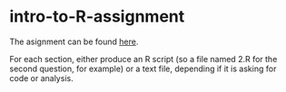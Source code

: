 # intro-to-R-assignment

The asignment can be found [here](https://ory-data-science.github.io/semester-pharmacy/assignments/r-intro/).

For each section, either produce an R script (so a file named 2.R for the second question, for example) or a text file, depending if it is asking for code or analysis.
